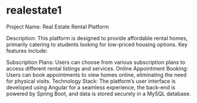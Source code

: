 # realestate1
Project Name: Real Estate Rental Platform 

Description:
This platform is designed to provide affordable rental homes, primarily catering to students looking for low-priced housing options. Key features include:

Subscription Plans: Users can choose from various subscription plans to access different rental listings and services.
Online Appointment Booking: Users can book appointments to view homes online, eliminating the need for physical visits.
Technology Stack: The platform’s user interface is developed using Angular for a seamless experience, the back-end is powered by Spring Boot, and data is stored securely in a MySQL database.
